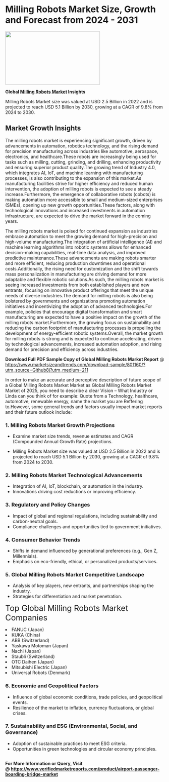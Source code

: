 <H1>Milling Robots Market Size, Growth and Forecast from 2024 - 2031</H1><img class="aligncenter size-medium wp-image-584254" src="https://thirdeyenews.in/wp-content/uploads/2024/09/Global-Market-Research-300x168.jpeg" alt="" width="300" height="168" /><p><strong>Global&nbsp;<a href="https://www.marketsizeandtrends.com/download-sample/801160/?utm_source=Github8j?utm_medium=211">Milling Robots Market</a> Insights</strong></p><p>Milling Robots Market size was valued at USD 2.5 Billion in 2022 and is projected to reach USD 5.1 Billion by 2030, growing at a CAGR of 9.8% from 2024 to 2030.</p><p><h2>Market Growth Insights</h2> <p>The milling robots market is experiencing significant growth, driven by advancements in automation, robotics technology, and the rising demand for precision manufacturing across industries like automotive, aerospace, electronics, and healthcare.These robots are increasingly being used for tasks such as milling, cutting, grinding, and drilling, enhancing productivity and ensuring superior product quality.The growing trend of Industry 4.0, which integrates AI, IoT, and machine learning with manufacturing processes, is also contributing to the expansion of this market.As manufacturing facilities strive for higher efficiency and reduced human intervention, the adoption of milling robots is expected to see a steady increase.Furthermore, the emergence of collaborative robots (cobots) is making automation more accessible to small and medium-sized enterprises (SMEs), opening up new growth opportunities.These factors, along with technological innovations and increased investments in automation infrastructure, are expected to drive the market forward in the coming years.</p> <p>The milling robots market is poised for continued expansion as industries embrace automation to meet the growing demand for high-precision and high-volume manufacturing.The integration of artificial intelligence (AI) and machine learning algorithms into robotic systems allows for enhanced decision-making capabilities, real-time data analysis, and improved predictive maintenance.These advancements are making robots smarter and more efficient, reducing production downtimes and operational costs.Additionally, the rising need for customization and the shift towards mass personalization in manufacturing are driving demand for more adaptable and flexible robotic solutions.As such, the milling robots market is seeing increased investments from both established players and new entrants, focusing on innovative product offerings that meet the unique needs of diverse industries.The demand for milling robots is also being bolstered by governments and organizations promoting automation initiatives and incentivizing the adoption of advanced technologies.For example, policies that encourage digital transformation and smart manufacturing are expected to have a positive impact on the growth of the milling robots market.Furthermore, the growing focus on sustainability and reducing the carbon footprint of manufacturing processes is propelling the development of energy-efficient robotic systems.Overall, the market growth for milling robots is strong and is expected to continue accelerating, driven by technological advancements, increased automation adoption, and rising demand for precision and efficiency across industries.<p><span class=""><strong>Download Full PDF Sample Copy of Global Milling Robots Market Report</strong> @ <a href="https://www.marketsizeandtrends.com/download-sample/801160/?utm_source=Github8j?utm_medium=211" target="_blank">https://www.marketsizeandtrends.com/download-sample/801160/?utm_source=Github8j?utm_medium=211</a></span></p><p>In order to make an accurate and perceptive description of future scope of a Global&nbsp;Milling Robots Market Market as Global&nbsp;Milling Robots Market Market of 2025, you need to describe a clear Vision &ndash; What Industry or Linda can you think of for example: Quote from a Technology, healthcare, automotive, renewable energy, name the market you are Reffering to.However, some general trends and factors usually impact market reports and their future outlook include:</p><h3>1.&nbsp;<strong>Milling Robots Market Growth Projections</strong></h3><ul><li>Examine market size trends, revenue estimates and CAGR (Compounded Annual Growth Rate) projections.</li><li><p>Milling Robots Market size was valued at USD 2.5 Billion in 2022 and is projected to reach USD 5.1 Billion by 2030, growing at a CAGR of 9.8% from 2024 to 2030.</p></li></ul><h3>2.&nbsp;<strong>Milling Robots Market Technological Advancements</strong></h3><ul><li>Integration of AI, IoT, blockchain, or automation in the industry.</li><li>Innovations driving cost reductions or improving efficiency.</li></ul><h3>3.&nbsp;<strong>Regulatory and Policy Changes</strong></h3><ul><li>Impact of global and regional regulations, including sustainability and carbon-neutral goals.</li><li>Compliance challenges and opportunities tied to government initiatives.</li></ul><h3>4.&nbsp;<strong>Consumer Behavior Trends</strong></h3><ul><li>Shifts in demand influenced by generational preferences (e.g., Gen Z, Millennials).</li><li>Emphasis on eco-friendly, ethical, or personalized products/services.</li></ul><h3>5.&nbsp;<strong>Global Milling Robots Market Competitive Landscape</strong></h3><ul><li>Analysis of key players, new entrants, and partnerships shaping the industry.</li><li>Strategies for differentiation and market penetration.</li></ul><p data-pm-slice="1 1 []"><span style="color: inherit; font-family: inherit; font-size: 25px;">Top Global Milling Robots Market Companies</span></p><div class="" data-test-id=""><p><li>FANUC (Japan)</li><li> KUKA (China)</li><li> ABB (Switzerland)</li><li> Yaskawa Motoman (Japan)</li><li> Nachi (Japan)</li><li> Staubli (Switzerland)</li><li> OTC Daihen (Japan)</li><li> Mitsubishi Electric (Japan)</li><li> Universal Robots (Denmark)</li></p></div><h3>6.&nbsp;<strong>Economic and Geopolitical Factors</strong></h3><ul><li>Influence of global economic conditions, trade policies, and geopolitical events.</li><li>Resilience of the market to inflation, currency fluctuations, or global crises.</li></ul><h3>7.&nbsp;<strong>Sustainability and ESG (Environmental, Social, and Governance)</strong></h3><ul><li>Adoption of sustainable practices to meet ESG criteria.</li><li>Opportunities in green technologies and circular economy principles.</li></ul><h2><strong style="font-size: 14px;">For More Information or Query, Visit @&nbsp;</strong><a style="background-color: #ffffff; font-size: 14px;" href="https://www.marketsizeandtrends.com/report/milling-robots-market/" target="_blank">https://www.verifiedmarketreports.com/product/airport-passenger-boarding-bridge-market</a></h2>